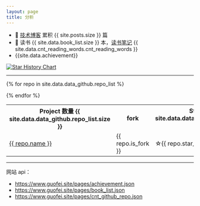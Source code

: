 ```yaml
---
layout: page
title: 分析
---
```





- 🔭 [技术博客](https://www.guofei.site/) 累积 {{ site.posts.size }} 篇
- 📖 读书 {{ site.data.book_list.size }} 本，[读书笔记](https://www.guofei.site/reading/#/) {{ site.data.cnt_reading_words.cnt_reading_words }}
- {{site.data.achievement}}


<object data="https://www.guofei.site/pages/trophy.svg"></object>



[![Star History Chart](https://api.star-history.com/svg?repos=guofei9987/blind_watermark,guofei9987/scikit-opt,guofei9987/text_blind_watermark&type=Date)](https://star-history.com/#guofei9987/blind_watermark&guofei9987/scikit-opt&guofei9987/text_blind_watermark&Date)



------------------

<table>
<tr>
  <th>Project 数量 {{ site.data.data_github.repo_list.size }} </th>
  <th>fork</th>
  <th>Star {{ site.data.data_github.star_cnt }}</th>
  <th>Fork {{ site.data.data_github.fork_cnt }}</th>
  <th>language</th>
  <th>description</th>
</tr>

{% for repo in site.data.data_github.repo_list  %}
<tr>
  <td><a href="{{ repo.url }}">{{ repo.name }}</a></td>
  <td>{{ repo.is_fork }}</td>
  <td>☆{{ repo.star_cnt }}</td>
  <td><img alt="fork:" src="https://www.guofei.site/public/icon/fork.svg">{{ repo.fork_cnt }}</td>
  <td>{{repo.language}}</td>

  <td>{{ repo.description }}</td>
</tr>
{% endfor %}
</table>



-------------------


网站 api：
- https://www.guofei.site/pages/achievement.json
- https://www.guofei.site/pages/book_list.json
- https://www.guofei.site/pages/cnt_github_repo.json

